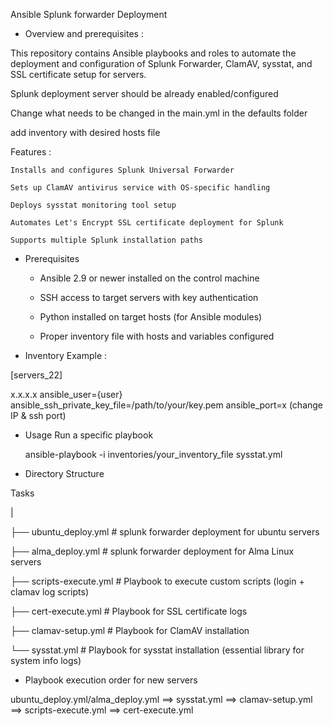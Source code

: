 Ansible Splunk forwarder Deployment

- Overview and prerequisites : 

This repository contains Ansible playbooks and roles to automate the deployment and configuration of Splunk Forwarder, ClamAV, sysstat, and SSL certificate setup for servers.

Splunk deployment server should be already enabled/configured

Change what needs to be changed in the main.yml in the defaults folder

add inventory with desired hosts file


Features : 

    Installs and configures Splunk Universal Forwarder

    Sets up ClamAV antivirus service with OS-specific handling

    Deploys sysstat monitoring tool setup

    Automates Let's Encrypt SSL certificate deployment for Splunk

    Supports multiple Splunk installation paths

- Prerequisites

    - Ansible 2.9 or newer installed on the control machine


    - SSH access to target servers with key authentication


    - Python installed on target hosts (for Ansible modules)
    

    - Proper inventory file with hosts and variables configured

- Inventory Example : 


[servers_22]

x.x.x.x ansible_user={user} ansible_ssh_private_key_file=/path/to/your/key.pem ansible_port=x   (change IP & ssh port)




- Usage
Run a specific playbook

   ansible-playbook -i inventories/your_inventory_file sysstat.yml
   
   
- Directory Structure

Tasks

|

├── ubuntu_deploy.yml     # splunk forwarder deployment for ubuntu servers

├── alma_deploy.yml       # splunk forwarder deployment for Alma Linux servers

├── scripts-execute.yml   # Playbook to execute custom scripts (login + clamav log scripts)

├── cert-execute.yml      # Playbook for SSL certificate logs 

├── clamav-setup.yml      # Playbook for ClamAV installation 

└── sysstat.yml           # Playbook for sysstat installation (essential library for system info logs)


- Playbook execution order for new servers 

ubuntu_deploy.yml/alma_deploy.yml  ==>  sysstat.yml ==>  clamav-setup.yml ==> scripts-execute.yml ==> cert-execute.yml
